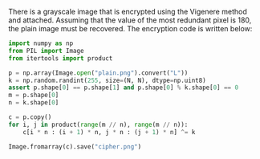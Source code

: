 There is a grayscale image that is encrypted using the Vigenere method and attached.
Assuming that the value of the most redundant pixel is 180, the plain image must be recovered.
The encryption code is written below:

```python
import numpy as np
from PIL import Image
from itertools import product

p = np.array(Image.open("plain.png").convert("L"))
k = np.random.randint(255, size=(N, N), dtype=np.uint8)
assert p.shape[0] == p.shape[1] and p.shape[0] % k.shape[0] == 0
m = p.shape[0]
n = k.shape[0]

c = p.copy()
for i, j in product(range(m // n), range(m // n)):
    c[i * n : (i + 1) * n, j * n : (j + 1) * n] ^= k

Image.fromarray(c).save("cipher.png")
